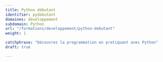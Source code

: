 ```yaml
---
title: Python débutant
identifier: pydebutant
domaines: développement
subdomain: Python
url: "/formations/developpement/python-debutant"
weight: 1

catchphrase: "Découvrez la programmation en pratiquant avec Python"
draft: true

---
```

 